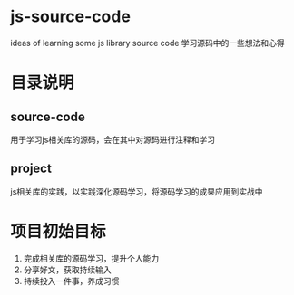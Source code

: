 # js-source-code
ideas of learning some js library source code
学习源码中的一些想法和心得

# 目录说明
## source-code 
  用于学习js相关库的源码，会在其中对源码进行注释和学习
  
## project
  js相关库的实践，以实践深化源码学习，将源码学习的成果应用到实战中
  
# 项目初始目标
 1. 完成相关库的源码学习，提升个人能力
 2. 分享好文，获取持续输入
 3. 持续投入一件事，养成习惯

